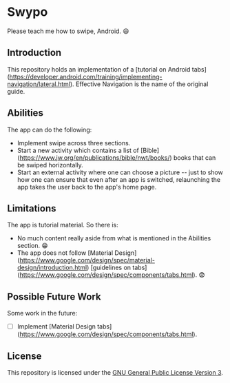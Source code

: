 # Swypo

Please teach me how to swipe, Android. :smile:

## Introduction

This repository holds an implementation of a [tutorial on Android tabs] (https://developer.android.com/training/implementing-navigation/lateral.html). Effective Navigation is the name of the original guide.

## Abilities

The app can do the following:
* Implement swipe across three sections.
* Start a new activity which contains a list of [Bible] (https://www.jw.org/en/publications/bible/nwt/books/) books that can be swiped horizontally.
* Start an external activity where one can choose a picture -- just to show how one can ensure that even after an app is switched, relaunching the app takes the user back to the app's home page.

## Limitations

The app is tutorial material. So there is:
* No much content really aside from what is mentioned in the Abilities section. :grin:
* The app does not follow [Material Design] (https://www.google.com/design/spec/material-design/introduction.html) [guidelines on tabs] (https://www.google.com/design/spec/components/tabs.html). :fearful:

## Possible Future Work

Some work in the future:
- [ ] Implement [Material Design tabs] (https://www.google.com/design/spec/components/tabs.html).

## License

This repository is licensed under the [GNU General Public License Version 3](http://www.gnu.org/licenses/gpl-3.0.en.html).


